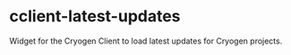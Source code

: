 # cclient-latest-updates
Widget for the Cryogen Client to load latest updates for Cryogen projects.
